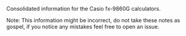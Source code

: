 Consolidated information for the Casio fx-9860G calculators.

Note: This information might be incorrect, do not take these notes as gospel,
if you notice any mistakes feel free to open an issue.
